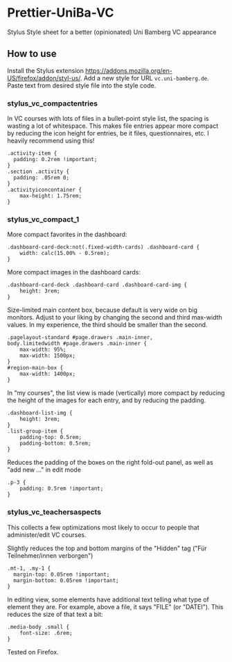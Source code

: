 # Prettier-UniBa-VC
Stylus Style sheet for a better (opinionated) Uni Bamberg VC appearance

## How to use
Install the Stylus extension https://addons.mozilla.org/en-US/firefox/addon/styl-us/. Add a new style for URL `vc.uni-bamberg.de`. Paste text from desired style file into the style code.

### stylus_vc_compactentries
In VC courses with lots of files in a bullet-point style list, the spacing is wasting a lot of whitespace. This makes file entries appear more compact by reducing the icon height for entries, be it files, questionnaires, etc. I heavily recommend using this!
```
.activity-item {
  padding: 0.2rem !important;
}
.section .activity {
  padding: .05rem 0;
}
.activityiconcontainer {
    max-height: 1.75rem;
}
```

### stylus_vc_compact_1 
More compact favorites in the dashboard:
```
.dashboard-card-deck:not(.fixed-width-cards) .dashboard-card {
    width: calc(15.00% - 0.5rem);
}
```

More compact images in the dashboard cards:
```
.dashboard-card-deck .dashboard-card .dashboard-card-img {
    height: 3rem;
}
```

Size-limited main content box, because default is very wide on big monitors. Adjust to your liking by changing the second and third max-width values. In my experience, the third should be smaller than the second.
```
.pagelayout-standard #page.drawers .main-inner,
body.limitedwidth #page.drawers .main-inner {
    max-width: 95%;
    max-width: 1500px;
}
#region-main-box {
    max-width: 1400px;
}
```

In "my courses", the list view is made (vertically) more compact by reducing the height of the images for each entry, and by reducing the padding.
```
.dashboard-list-img {
    height: 3rem;
}
.list-group-item {
    padding-top: 0.5rem;
    padding-bottom: 0.5rem;
}
```

Reduces the padding of the boxes on the right fold-out panel, 
as well as "add new ..." in edit mode
```
.p-3 {
    padding: 0.5rem !important;
}
```

### stylus_vc_teachersaspects
This collects a few optimizations most likely to occur to people that administer/edit VC courses.

Slightly reduces the top and bottom margins of the "Hidden" tag ("Für Teilnehmer/innen verborgen")
```
.mt-1, .my-1 {
  margin-top: 0.05rem !important;
  margin-bottom: 0.05rem !important;
}
```

In editing view, some elements have additional text telling what type of element they are. For example, above a file, it says "FILE" (or "DATEI"). This reduces the size of that text a bit:
```
.media-body .small {
    font-size: .6rem;
}
```

Tested on Firefox.